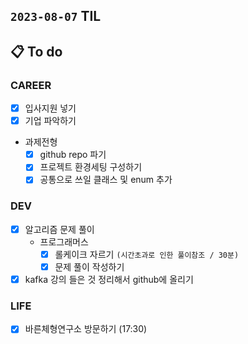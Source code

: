## `2023-08-07` TIL

## 📋 To do

### CAREER

- [x] 입사지원 넣기
- [x] 기업 파악하기
- 과제전형
  - [x] github repo 파기
  - [x] 프로젝트 환경세팅 구성하기
  - [x] 공통으로 쓰일 클래스 및 enum 추가

### DEV
- [x] 알고리즘 문제 풀이
  - 프로그래머스
      + [x] 롤케이크 자르기 `(시간초과로 인한 풀이참조 / 30분)`
      + [x] 문제 풀이 작성하기
- [x] kafka 강의 들은 것 정리해서 github에 올리기

### LIFE

- [x] 바른체형연구소 방문하기 (17:30)